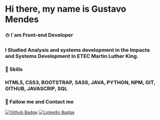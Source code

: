 # Hi there,  my name is Gustavo Mendes 

### :snowman: I´am  Front-end Developer 

### I Studied Analysis and systems development in the Impacta  and Systems Development In ETEC Martin Luther King.



### :jack_o_lantern: Skills 
### HTML5, CSS3, BOOTSTRAP, SASS, JAVA, PYTHON, NPM, GIT, GITHUB, JAVASCRIP, SQL 


### :turtle: Fallow me and Contact me 
[![Github Badge](https://img.shields.io/badge/-Github-000?style=flat-square&logo=Github&logoColor=white&link=https://github.com/Gustavo-Developer)](https://github.com/fagnerpsantos)
[![Linkedin Badge](https://img.shields.io/badge/-LinkedIn-blue?style=flat-square&logo=Linkedin&logoColor=white&link=https://www.linkedin.com/in/gustavo-mendes-00661318b/)](https://www.linkedin.com/in/fagnerpsantos/)

